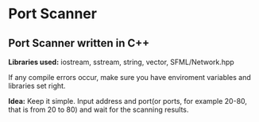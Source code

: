 # Port Scanner 
## **Port Scanner written in C++**

**Libraries used:** iostream, sstream, string, vector, SFML/Network.hpp

If any compile errors occur, make sure you have enviroment variables and libraries set right.

**Idea:**
Keep it simple. 
Input address and port(or ports, for example 20-80, that is from 20 to 80) and wait for the scanning results.
